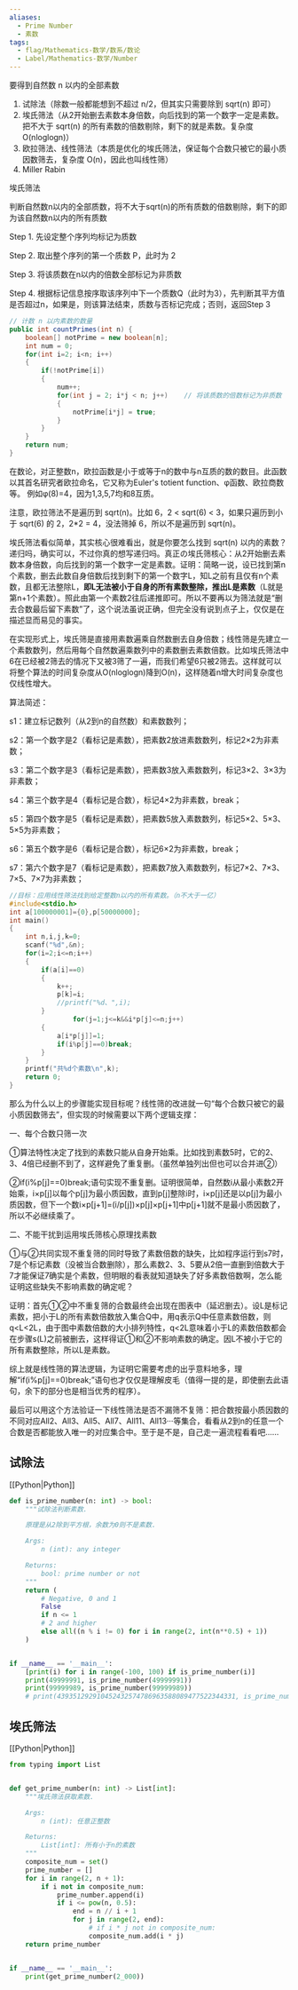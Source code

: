 ```yaml
---
aliases:
  - Prime Number
  - 素数
tags:
  - flag/Mathematics-数学/数系/数论
  - Label/Mathematics-数学/Number
---
```


要得到自然数 n 以内的全部素数

1. 试除法（除数一般都能想到不超过 n/2，但其实只需要除到 sqrt(n) 即可）
2. 埃氏筛法（从2开始删去素数本身倍数，向后找到的第一个数字一定是素数。把不大于 sqrt(n) 的所有素数的倍数剔除，剩下的就是素数。复杂度 O(nloglogn)）
3. 欧拉筛法、线性筛法（本质是优化的埃氏筛法，保证每个合数只被它的最小质因数筛去，复杂度 O(n)，因此也叫线性筛）
4. Miller Rabin


埃氏筛法

判断自然数n以内的全部质数，将不大于sqrt(n)的所有质数的倍数剔除，剩下的即为该自然数n以内的所有质数

Step 1. 先设定整个序列均标记为质数

Step 2. 取出整个序列的第一个质数 P，此时为 2

Step 3. 将该质数在n以内的倍数全部标记为非质数

Step 4. 根据标记信息按序取该序列中下一个质数Q（此时为3），先判断其平方值是否超过n，如果是，则该算法结束，质数与否标记完成；否则，返回Step 3

```java
// 计数 n 以内素数的数量
public int countPrimes(int n) {
    boolean[] notPrime = new boolean[n];
    int num = 0;
    for(int i=2; i<n; i++)
    {
        if(!notPrime[i])
        {
            num++;
            for(int j = 2; i*j < n; j++)    // 将该质数的倍数标记为非质数
            {
                notPrime[i*j] = true;
            }
        }
    }
    return num;
}
```







在数论，对正整数n，欧拉函数是小于或等于n的数中与n互质的数的数目。此函数以其首名研究者欧拉命名，它又称为Euler's totient function、φ函数、欧拉商数等。 例如φ(8)=4，因为1,3,5,7均和8互质。

注意，欧拉筛法不是遍历到 sqrt(n)。比如 6，2 < sqrt(6) < 3，如果只遍历到小于 sqrt(6) 的 2，2*2 = 4，没法筛掉 6，所以不是遍历到 sqrt(n)。

埃氏筛法看似简单，其实核心很难看出，就是你要怎么找到 sqrt(n) 以内的素数？递归吗，确实可以，不过你真的想写递归吗。真正の埃氏筛核心：从2开始删去素数本身倍数，向后找到的第一个数字一定是素数。证明：简略一说，设已找到第n个素数，删去此数自身倍数后找到剩下的第一个数字L，知L之前有且仅有n个素数，且都无法整除L，**即L无法被小于自身的所有素数整除，推出L是素数**（L就是第n+1个素数）。照此由第一个素数2往后递推即可。所以不要再以为筛法就是“删去合数最后留下素数”了，这个说法虽说正确，但完全没有说到点子上，仅仅是在描述显而易见的事实。

在实现形式上，埃氏筛是直接用素数遍乘自然数删去自身倍数；线性筛是先建立一个素数数列，然后用每个自然数遍乘数列中的素数删去素数倍数。比如埃氏筛法中6在已经被2筛去的情况下又被3筛了一遍，而我们希望6只被2筛去。这样就可以将整个算法的时间复杂度从O(nloglogn)降到O(n)，这样随着n增大时间复杂度也仅线性增大。

算法简述：

s1：建立标记数列（从2到n的自然数）和素数数列；

s2：第一个数字是2（看标记是素数），把素数2放进素数数列，标记2×2为非素数；

s3：第二个数字是3（看标记是素数），把素数3放入素数数列，标记3×2、3×3为非素数；

s4：第三个数字是4（看标记是合数），标记4×2为非素数，break；

s5：第四个数字是5（看标记是素数），把素数5放入素数数列，标记5×2、5×3、5×5为非素数；

s6：第五个数字是6（看标记是合数），标记6×2为非素数，break；

s7：第六个数字是7（看标记是素数），把素数7放入素数数列，标记7×2、7×3、7×5、7×7为非素数；

```c
//目标：应用线性筛法找到给定整数n以内的所有素数。（n不大于一亿）
#include<stdio.h>
int a[100000001]={0},p[50000000];
int main()
{
	int n,i,j,k=0;
	scanf("%d",&n);
	for(i=2;i<=n;i++)
	{
		if(a[i]==0)
		{
			k++;
			p[k]=i;
			//printf("%d、",i);
		}
                for(j=1;j<=k&&i*p[j]<=n;j++)
		{
			a[i*p[j]]=1;
			if(i%p[j]==0)break;
		}
	}
	printf("共%d个素数\n",k);
	return 0;
}
```

那么为什么以上的步骤能实现目标呢？线性筛的改进就一句“每个合数只被它的最小质因数筛去”，但实现的时候需要以下两个逻辑支撑：

一、每个合数只筛一次

①算法特性决定了找到的素数只能从自身开始乘。比如找到素数5时，它的2、3、4倍已经删不到了，这样避免了重复删。（虽然单独列出但也可以合并进②）

②if(i%p[j]==0)break;语句实现不重复删。证明很简单，自然数i从最小素数2开始乘，i×p[j]以每个p[j]为最小质因数，直到p[j]整除i时，i×p[j]还是以p[j]为最小质因数，但下一个数i×p[j+1]=(i/p[j])×p[j]×p[j+1]中p[j+1]就不是最小质因数了，所以不必继续乘了。

二、不能干扰到运用埃氏筛核心原理找素数

①与②共同实现不重复筛的同时导致了素数倍数的缺失，比如程序运行到s7时，7是个标记素数（没被当合数删除），那么素数2、3、5要从2倍一直删到倍数大于7才能保证7确实是个素数，但明眼的看表就知道缺失了好多素数倍数啊，怎么能证明这些缺失不影响素数的确定呢？

证明：首先①②中不重复筛的合数最终会出现在图表中（延迟删去）。设L是标记素数，把小于L的所有素数倍数放入集合Q中，用q表示Q中任意素数倍数，则q<L<2L，由于图中素数倍数的大小排列特性，q<2L意味着小于L的素数倍数都会在步骤s(L)之前被删去，这样得证①和②不影响素数的确定。因L不被小于它的所有素数整除，所以L是素数。

综上就是线性筛的算法逻辑，为证明它需要考虑的出乎意料地多，理解“if(i%p[j]==0)break;”语句也才仅仅是理解皮毛（值得一提的是，即使删去此语句，余下的部分也是相当优秀的程序）。

最后可以用这个方法验证一下线性筛法是否不漏筛不复筛：把合数按最小质因数的不同对应All2、All3、All5、All7、All11、All13···等集合，看看从2到n的任意一个合数是否都能放入唯一的对应集合中。至于是不是，自己走一遍流程看看吧……
## 试除法

[[Python|Python]]

```python
def is_prime_number(n: int) -> bool:
    """试除法判断素数.

    原理是从2除到平方根，余数为0则不是素数.

    Args:
        n (int): any integer

    Returns:
        bool: prime number or not
    """
    return (
        # Negative, 0 and 1
        False
        if n <= 1
        # 2 and higher
        else all((n % i != 0) for i in range(2, int(n**0.5) + 1))
    )


if __name__ == '__main__':
    [print(i) for i in range(-100, 100) if is_prime_number(i)]
    print(49999991, is_prime_number(49999991))
    print(99999989, is_prime_number(99999989))
    # print(439351292910452432574786963588089477522344331, is_prime_number(439351292910452432574786963588089477522344331))

```

## 埃氏筛法

[[Python|Python]]

```python
from typing import List


def get_prime_number(n: int) -> List[int]:
    """埃氏筛法获取素数.

    Args:
        n (int): 任意正整数

    Returns:
        List[int]: 所有小于n的素数
    """
    composite_num = set()
    prime_number = []
    for i in range(2, n + 1):
        if i not in composite_num:
            prime_number.append(i)
            if i <= pow(n, 0.5):
                end = n // i + 1
                for j in range(2, end):
                    # if i * j not in composite_num:
                    composite_num.add(i * j)
    return prime_number


if __name__ == '__main__':
    print(get_prime_number(2_000))

```
